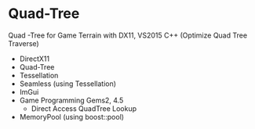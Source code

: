 # Quad-Tree
Quad -Tree for Game Terrain with DX11, VS2015 C++ (Optimize Quad Tree Traverse)
- DirectX11
- Quad-Tree
- Tessellation
- Seamless (using Tessellation)
- ImGui
- Game Programming Gems2, 4.5
    - Direct Access QuadTree Lookup
- MemoryPool (using boost::pool)


